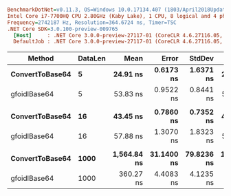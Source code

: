 ``` ini

BenchmarkDotNet=v0.11.3, OS=Windows 10.0.17134.407 (1803/April2018Update/Redstone4)
Intel Core i7-7700HQ CPU 2.80GHz (Kaby Lake), 1 CPU, 8 logical and 4 physical cores
Frequency=2742187 Hz, Resolution=364.6724 ns, Timer=TSC
.NET Core SDK=3.0.100-preview-009765
  [Host]     : .NET Core 3.0.0-preview-27117-01 (CoreCLR 4.6.27116.05, CoreFX 4.7.18.56608), 64bit RyuJIT
  DefaultJob : .NET Core 3.0.0-preview-27117-01 (CoreCLR 4.6.27116.05, CoreFX 4.7.18.56608), 64bit RyuJIT


```
|          Method | DataLen |        Mean |      Error |     StdDev |      Median | Ratio | RatioSD |
|---------------- |-------- |------------:|-----------:|-----------:|------------:|------:|--------:|
| **ConvertToBase64** |       **5** |    **24.91 ns** |  **0.6173 ns** |  **1.6371 ns** |    **24.51 ns** |  **1.00** |    **0.00** |
|    gfoidlBase64 |       5 |    53.83 ns |  0.9522 ns |  0.8441 ns |    53.82 ns |  1.99 |    0.08 |
|                 |         |             |            |            |             |       |         |
| **ConvertToBase64** |      **16** |    **43.45 ns** |  **0.7860 ns** |  **0.7352 ns** |    **43.64 ns** |  **1.00** |    **0.00** |
|    gfoidlBase64 |      16 |    57.88 ns |  1.3070 ns |  1.8323 ns |    57.45 ns |  1.34 |    0.07 |
|                 |         |             |            |            |             |       |         |
| **ConvertToBase64** |    **1000** | **1,564.84 ns** | **31.1400 ns** | **79.8236 ns** | **1,528.28 ns** |  **1.00** |    **0.00** |
|    gfoidlBase64 |    1000 |   360.27 ns |  4.4083 ns |  4.1235 ns |   360.64 ns |  0.22 |    0.01 |
